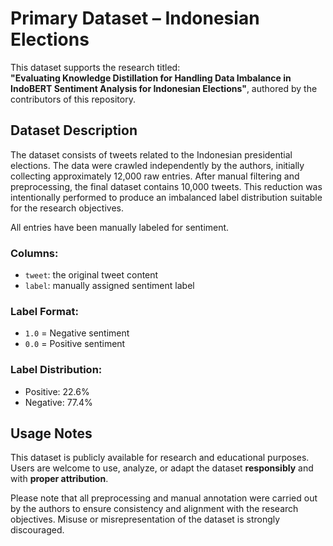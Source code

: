 # Primary Dataset – Indonesian Elections

This dataset supports the research titled:  
**"Evaluating Knowledge Distillation for Handling Data Imbalance in IndoBERT Sentiment Analysis for Indonesian Elections"**, authored by the contributors of this repository.

## Dataset Description

The dataset consists of tweets related to the Indonesian presidential elections. The data were crawled independently by the authors, initially collecting approximately 12,000 raw entries. After manual filtering and preprocessing, the final dataset contains 10,000 tweets. This reduction was intentionally performed to produce an imbalanced label distribution suitable for the research objectives.

All entries have been manually labeled for sentiment.

### Columns:
- `tweet`: the original tweet content
- `label`: manually assigned sentiment label

### Label Format:
- `1.0` = Negative sentiment  
- `0.0` = Positive sentiment

### Label Distribution:
- Positive: 22.6%  
- Negative: 77.4%

## Usage Notes

This dataset is publicly available for research and educational purposes. Users are welcome to use, analyze, or adapt the dataset **responsibly** and with **proper attribution**. 

Please note that all preprocessing and manual annotation were carried out by the authors to ensure consistency and alignment with the research objectives. Misuse or misrepresentation of the dataset is strongly discouraged.
